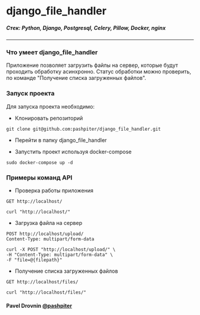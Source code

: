 # django_file_handler


##### Стек: Python, Django, Postgresql, Celery, Pillow, Docker, nginx
***

### Что умеет django_file_handler
Приложение позволяет загрузить файлы на сервер, которые будут проходить обработку асинхронно.
Статус обработки можно проверить, по команде "Получение списка загруженных файлов".

### Запуск проекта

Для запуска проекта необходимо: 
* Клонировать репозиторий
```
git clone git@github.com:pashpiter/django_file_handler.git
```
* Перейти в папку django_file_handler

* Запустить проект используя docker-compose
```
sudo docker-compose up -d
```

### Примеры команд API
* Проверка работы приложения
```
GET http://localhost/
```
```
curl "http://localhost/"
```
* Загрузка файла на сервер
```
POST http://localhost/upload/
Content-Type: multipart/form-data
```
```
curl -X POST "http://localhost/upload/" \
-H "Content-Type: multipart/form-data" \
-F "file=@{filepath}"
```
* Получение списка загруженных файлов
```
GET http://localhost/files/
```
```
curl "http://localhost/files/"
```

#### Pavel Drovnin [@pashpiter](http://t.me/pashpiter)
